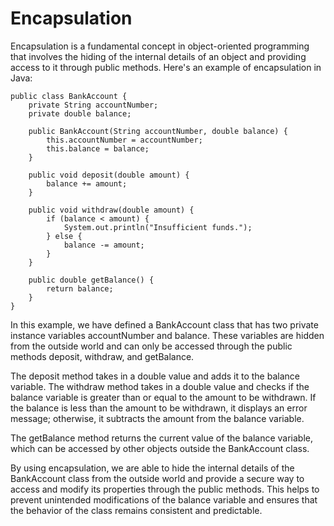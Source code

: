 # Encapsulation

Encapsulation is a fundamental concept in object-oriented programming that involves the hiding of the internal details of an object and providing access to it through public methods. Here's an example of encapsulation in Java:

```
public class BankAccount {
    private String accountNumber;
    private double balance;
    
    public BankAccount(String accountNumber, double balance) {
        this.accountNumber = accountNumber;
        this.balance = balance;
    }
    
    public void deposit(double amount) {
        balance += amount;
    }
    
    public void withdraw(double amount) {
        if (balance < amount) {
            System.out.println("Insufficient funds.");
        } else {
            balance -= amount;
        }
    }
    
    public double getBalance() {
        return balance;
    }
}
```

In this example, we have defined a BankAccount class that has two private instance variables accountNumber and balance. These variables are hidden from the outside world and can only be accessed through the public methods deposit, withdraw, and getBalance.

The deposit method takes in a double value and adds it to the balance variable. The withdraw method takes in a double value and checks if the balance variable is greater than or equal to the amount to be withdrawn. If the balance is less than the amount to be withdrawn, it displays an error message; otherwise, it subtracts the amount from the balance variable.

The getBalance method returns the current value of the balance variable, which can be accessed by other objects outside the BankAccount class.

By using encapsulation, we are able to hide the internal details of the BankAccount class from the outside world and provide a secure way to access and modify its properties through the public methods. This helps to prevent unintended modifications of the balance variable and ensures that the behavior of the class remains consistent and predictable.